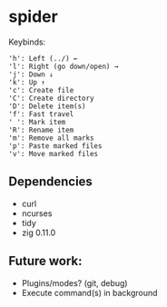 # spider

Keybinds:

```
'h': Left (../) ←
'l': Right (go down/open) →
'j': Down ↓
'k': Up ↑
'c': Create file
'C': Create directory
'D': Delete item(s)
'f': Fast travel
' ': Mark item
'R': Rename item
'm': Remove all marks
'p': Paste marked files
'v': Move marked files
```

## Dependencies

* curl
* ncurses
* tidy
* zig 0.11.0

## Future work:

* Plugins/modes? (git, debug)
* Execute command(s) in background
